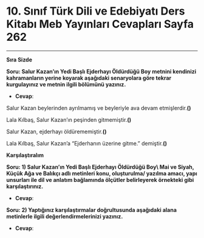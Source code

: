 # 10. Sınıf Türk Dili ve Edebiyatı Ders Kitabı Meb Yayınları Cevapları Sayfa 262

---

**Sıra Sizde**

**Soru: Salur Kazan’ın Yedi Başlı Ejderhayı Öldürdüğü Boy metnini kendinizi kahramanların yerine koyarak aşağıdaki senaryolara göre tekrar kurgulayınız ve metnin ilgili bölümünü yazınız.**

-   **Cevap**:

Salur Kazan beylerinden ayrılmamış ve beyleriyle ava devam etmişlerdir.**()**

 Lala Kılbaş, Salur Kazan’ın peşinden gitmemiştir.**()**

 Salur Kazan, ejderhayı öldürememiştir.**()**

 Lala Kılbaş, Salur Kazan’a “Ejderhanın üzerine gitme.” demiştir.**()**

**Karşılaştıralım**

**Soru: 1) Salur Kazan’ın Yedi Başlı Ejderhayı Öldürdüğü Boy\ Mai ve Siyah, Küçük Ağa ve Balıkçı adlı metinleri konu, oluşturulma/ yazılma amacı, yapı unsurları ile dil ve anlatım bağlamında ölçütler belirleyerek örnekteki gibi karşılaştırınız.**

-   **Cevap**:

**Soru: 2) Yaptığınız karşılaştırmalar doğrultusunda aşağıdaki alana metinlerle ilgili değerlendirmelerinizi yazınız.**

-   **Cevap**:
